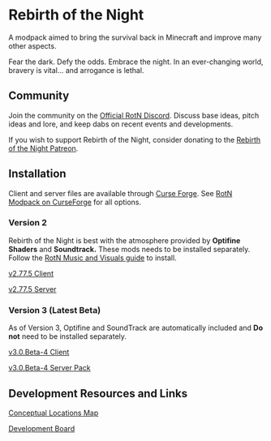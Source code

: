 # Rebirth of the Night

A modpack aimed to bring the survival back in Minecraft and improve many other aspects.

Fear the dark. Defy the odds. Embrace the night. In an ever-changing world, bravery is vital... and arrogance is lethal.

## Community

Join the community on the [Official RotN Discord](https://discord.gg/rotn). Discuss base ideas, pitch ideas and lore, and keep dabs on recent events and developments.

If you wish to support Rebirth of the Night, consider donating to the [Rebirth of the Night Patreon](https://www.patreon.com/rebirthofthenight).

## Installation

Client and server files are available through [Curse Forge](https://www.curseforge.com/). See [RotN Modpack on CurseForge](https://www.curseforge.com/minecraft/modpacks/rebirth-of-the-night) for all options.

### Version 2

Rebirth of the Night is best with the atmosphere provided by **Optifine Shaders** and **Soundtrack.** These mods needs to be installed separately. Follow the [RotN Music and Visuals guide](https://discord.com/channels/620840315498004480/648014490390233124/752685477945016451) to install.

[v2.77.5 Client](https://www.curseforge.com/minecraft/modpacks/rebirth-of-the-night/files/2974800)

[v2.77.5 Server](https://www.curseforge.com/minecraft/modpacks/rebirth-of-the-night/files/2974807)

### Version 3 (Latest Beta)

As of Version 3, Optifine and SoundTrack are automatically included and **Do not** need to be installed separately.

[v3.0.Beta-4 Client](https://www.curseforge.com/minecraft/modpacks/rebirth-of-the-night/files/3219146)

[v3.0.Beta-4 Server Pack](https://www.curseforge.com/minecraft/modpacks/rebirth-of-the-night/files/3219159)

## Development Resources and Links

[Conceptual Locations Map](https://easyzoom.com/image/204042/album/3329)

[Development Board](https://trello.com/b/PZyYdW4A/rebirth-of-the-night)
